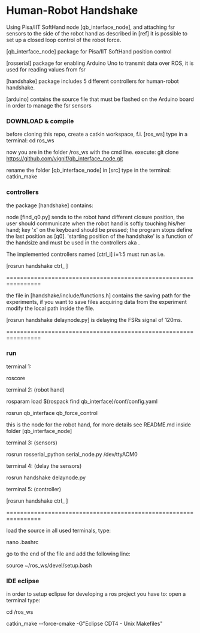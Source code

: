 # Human-Robot Handshake 
Using Pisa/IIT SoftHand node [qb_interface_node], and attaching  fsr sensors to the side of the robot hand as described in [ref] it is possible to set up a closed loop control of the robot force.

[qb_interface_node] package for Pisa/IIT SoftHand position control

[rosserial] package for enabling Arduino Uno to transmit data over ROS, it is used for reading values from fsr

[handshake] package includes 5 different controllers for human-robot handshake. 

[arduino] contains the source file that must be flashed on the Arduino board in order to manage the fsr sensors

### DOWNLOAD & compile
before cloning this repo, create a catkin workspace, f.i. [ros_ws]
type in a terminal:
cd ros_ws

now you are in the folder /ros_ws with the cmd line. execute:
git clone https://github.com/vignif/qb_interface_node.git

rename the folder [qb_interface_node] in [src]
type in the terminal:
catkin_make


### controllers

the package [handshake] contains:

node [find_q0.py] sends to the robot hand different closure position, the user should communicate when the robot hand is softly touching his/her hand; key 'x' on the keyboard should be pressed; the program stops define the last position as [q0]. 'starting position of the handshake' is a function of the handsize and must be used in the controllers aka <handsizecode>.

The implemented controllers named [ctrl_i] i=1:5 must run as i.e.

[rosrun handshake ctrl_<idcontroller> <handsizecode> <userid>]

================================================================

the file in [handshake/include/functions.h] contains the saving path for the experiments,
if you want to save files acquiring data from the experiment modify the local path inside the file.

[rosrun handshake delaynode.py] is delaying the FSRs signal of 120ms. 

================================================================


### run
terminal 1:

roscore


terminal 2: (robot hand)

rosparam load $(rospack find qb_interface)/conf/config.yaml

rosrun qb_interface qb_force_control

this is the node for the robot hand, for more details see README.md inside folder [qb_interface_node]


terminal 3: (sensors)

rosrun rosserial_python serial_node.py /dev/ttyACM0


terminal 4: (delay the sensors)

rosrun handshake delaynode.py


terminal 5: (controller)

[rosrun handshake ctrl_<idcontroller> <handsizecode> <userid>]

================================================================

load the source in all used terminals, type:

nano .bashrc

go to the end of the file and add the following line:

source ~/ros_ws/devel/setup.bash

### IDE eclipse

in order to setup eclipse for developing a ros project you have to:
open a terminal type:

cd /ros_ws

catkin_make --force-cmake -G"Eclipse CDT4 - Unix Makefiles"

